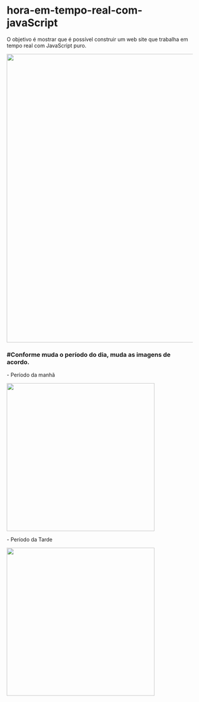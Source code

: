 # hora-em-tempo-real-com-javaScript

O objetivo é mostrar que é possível construir um web site que trabalha em tempo real com JavaScript puro.

<img src="https://user-images.githubusercontent.com/102268481/202048138-26608754-dcf0-4c45-8650-8f9fd2e8f93d.png" width="780px"/>

<br>
<h3>#Conforme muda o período do dia, muda as imagens de acordo.</h3>
<p> - Período da manhã </p>
<img src="https://user-images.githubusercontent.com/102268481/202055314-a96e2df9-fee0-41a2-a710-687b4106a1ab.png" width="400px"/>

<br>
<p> - Período da Tarde </p>
<img src="https://user-images.githubusercontent.com/102268481/202055664-dd266afe-b109-4b8f-8ef5-54048b8ee7bc.png" width="400px"/>

